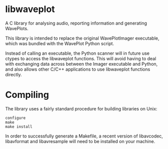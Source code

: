 libwaveplot
===========

A C library for analysing audio, reporting information and generating
WavePlots.

This library is intended to replace the original WavePlotImager executable,
which was bundled with the WavePlot Python script.

Instead of calling an executable, the Python scanner will in future use ctypes
to access the libwaveplot functions. This will avoid having to deal with
exchanging data across between the Imager executable and Python, and also
allows other C/C++ applications to use libwaveplot functions directly.

Compiling
=========

The library uses a fairly standard procedure for building libraries on Unix:
    
    configure
    make
    make install

In order to successfully generate a Makefile, a recent version of libavcodec,
libavformat and libavresample will need to be installed on your machine.
